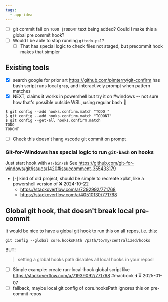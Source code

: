 ```yaml
---
tags:
  - app-idea
---
```

- [ ] git commit fail on `TODO |TODONT` text being added? Could I make this a global pre commit hook? 
- [ ] Would I be able to stop running `gitodo.ps1`?
	- [ ] That has special logic to check files not staged, but precommit hook makes that simpler

## Existing tools
- [x] search google for prior art
https://github.com/pimterry/git-confirm has bash script runs local `grep`, and interactively prompt when pattern matches
- [x] NEXT, claims it works in powershell but try it on #windows  -- not sure how that's possible outside WSL, using regular bash 🔼

```command
$ git config --add hooks.confirm.match "TODO "  
$ git config --add hooks.confirm.match "TODONT"  
$ git config --get-all hooks.confirm.match  
TODO  
TODONT
```

- [ ] Check this doesn't hang vscode git commit on prompt

### Git-for-Windows has special logic to run `git-bash` on hooks
Just start hook with `#!/bin/sh`
See https://github.com/git-for-windows/git/issues/1420#issuecomment-355433179

- [-] kind of old project, should be simple to recreate xplat, like a powershell version of ❌ 2024-10-22
	- https://stackoverflow.com/a/7292992/771768
	- https://stackoverflow.com/a/40510130/771768


## Global git hook, that doesn't break local pre-commit
It would be nice to have a global git hook to run this on all repos, [i.e. this](https://stackoverflow.com/a/37293198/771768):

```command
git config --global core.hooksPath /path/to/my/centralized/hooks
```
BUT!
>setting a global hooks path disables all local hooks in your repos!

- [ ] Simple example: create run-local-hook global script like https://stackoverflow.com/a/71939092/771768 #macbook ⏫ ⏳ 2025-01-07 
- [ ] fallback, maybe local git config of core.hooksPath ignores this on pre-commit repos
